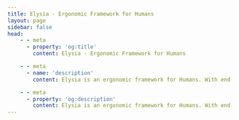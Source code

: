 ```yaml
---
title: Elysia - Ergonomic Framework for Humans
layout: page
sidebar: false
head:
    - - meta
      - property: 'og:title'
        content: Elysia - Ergonomic Framework for Humans

    - - meta
      - name: 'description'
        content: Elysia is an ergonomic framework for Humans. With end-to-end type safety and great developer experience. Elysia is familiar, fast, and has first-class TypeScript support with well-thought integration between services whether it's tRPC, Swagger or WebSocket. Elysia has got you covered, start building next generation TypeScript web servers today.

    - - meta
      - property: 'og:description'
        content: Elysia is an ergonomic framework for Humans. With end-to-end type safety and great developer experience. Elysia is familiar, fast, and has first-class TypeScript support with well-thought integration between services whether it's tRPC, Swagger or WebSocket. Elysia has got you covered, start building next generation TypeScript web servers today.
---
```


<script setup>
    import Fern from './components/fern/fern.vue'
</script>

<Fern>

<template v-slot:type-1>

```typescript twoslash
// @noErrors
import { Elysia } from 'elysia'

new Elysia()
	.get('/id/:id', ({ params, set }) => {
	                   // ^?




		set.headers.a
		//           ^|


		return 'Su'
	})

	.get('/optional/:name?', ({ params: { name } }) => {
	                                   // ^?
        return name ?? 'Pardofelis'
	})
	.listen(3000)
```

</template>

<template v-slot:type-2>

```typescript twoslash
import { Elysia, t } from 'elysia'
import { z } from 'zod'

new Elysia()
	.patch('/profile', ({ body, query }) => body.profile, {
	                    // ^?




		body: t.Object({
			id: t.Number(),
			profile: t.File({ type: 'image' })
		}),
		query: z.object({
			name: z.literal('Lilith')
		}),
	})
	.listen(3000)
```

</template>

<template v-slot:type-3>

```typescript twoslash
// @errors: 2345
import { Elysia, t } from 'elysia'
import { z } from 'zod'

new Elysia()
	.get('/profile', ({ status }) => {
		if(Math.random() > .5)
			return status(418, 'Mika')

		return 'ok'
	}, {
		response: {
			200: t.Literal('ok'),
			418: z.literal('Nagisa')
		}
	})
	.listen(3000)
```

</template>

<template v-slot:type-4>

```typescript twoslash
// @noErrors
import { Elysia, t } from 'elysia'

const role = new Elysia({ name: 'macro' })
	.macro({
		role: (type: 'user' | 'staff' | 'admin') => ({
			beforeHandle({ headers, status }) {
				if(headers.authorization !== type)
					return status(401)
			}
		})
	})

new Elysia()
	.use(role)
	.get('/admin/check', 'ok', {
        r
      // ^|
	})
	.listen(3000)
```

</template>

<template v-slot:easy>

```typescript
import { Elysia, file } from 'elysia'

new Elysia()
	.get('/', 'Hello World')
	.get('/image', file('mika.webp'))
	.get('/stream', function* () {
		yield 'Hello'
		yield 'World'
	})
	.ws('/realtime', {
		message(ws, message) {
			ws.send('got:' + message)
		}
	})
	.listen(3000)
```

</template>

<template v-slot:validator>

::: code-group

```ts twoslash [TypeBox]
import { Elysia, t } from 'elysia'


new Elysia()
	.post('/user', ({ body }) => body, {
//                                ^?




		body: t.Object({
			name: t.Literal('SaltyAom'),
			age: t.Number()
		})
	})
```

```ts twoslash [Zod]
import { Elysia } from 'elysia'
import { z } from 'zod'

new Elysia()
	.post('/user', ({ body }) => body, {
//                                ^?




		body: z.object({
			name: z.literal('SaltyAom'),
			age: z.number()
		})
	})
```

```ts twoslash [Valibot]
import { Elysia } from 'elysia'
import * as v from 'valibot'

new Elysia()
	.post('/user', ({ body }) => body, {
//                                ^?




		body: v.object({
			name: v.literal('SaltyAom'),
			age: v.number()
		})
	})
```

```ts twoslash [ArkType]
import { Elysia } from 'elysia'
import { type } from 'arktype'

new Elysia()
	.post('/user', ({ body }) => body, {
//                                ^?




		body: type({
			name: '"Elysia"',
			age: 'number'
		})
	})
```

```ts twoslash [Effect]
import { Elysia } from 'elysia'
import { Schema } from 'effect'

new Elysia()
	.post('/user', ({ body }) => body, {
//                                ^?


		body: Schema.standardSchemaV1(
			Schema.Struct({
				name: Schema.Literal('Elysia'),
				age: Schema.Number
			})
		)
	})
```

:::

</template>

<template v-slot:doc>

```typescript
import Elysia from 'elysia'
import openapi from '@elysiajs/openapi'

new Elysia()
	.use(openapi())
	.listen(3000)
```

</template>

<template v-slot:e2e-type-safety>

```typescript twoslash
// @noErrors
// @filename: server.ts
import { Elysia, t } from 'elysia'

const app = new Elysia()
    .patch(
        '/profile',
        ({ body, status }) => {
            if(body.age < 18)
                return status(400, "Oh no")

            return body
        },
        {
            body: t.Object({
                age: t.Number()
            })
        }
    )
    .listen(80)

export type App = typeof app

// @filename: client.ts
// ---cut---
import { treaty } from '@elysiajs/eden'
import type { App } from './server'

const api = treaty<App>('api.elysiajs.com')

const { data } = await api.profile.patch({
      // ^?
    age: 21
})
```

</template>

<template v-slot:test-code>

```typescript twoslash
// @errors: 2345 2304
// @filename: index.ts
import { Elysia, t } from 'elysia'

export const app = new Elysia()
    .put(
        '/user',
        ({ body, status }) => {
        	if(body.username === 'mika')
				return status(400, {
					success: false,
					message: 'Username already taken'
				} as const)

            return {
            	success: true,
             	message: 'User created'
            } as const
        },
        {
            body: t.Object({
            	username: t.String(),
             	password: t.String()
            })
        }
    )

// @filename: client.ts
// ---cut---
import { treaty } from '@elysiajs/eden'
import { app } from './index'
import { test, expect } from 'bun:test'

const server = treaty(app)

test('should handle duplicated user', async () => {
	const { error } = await server.user.put({
	    username: 'mika',
	})

	expect(error?.value).toEqual({
		success: false,
		message: 'Username already taken'
	})
})
```

</template>

<template v-slot:test-script>

```bash
$ bun test
```

</template>

</Fern>
